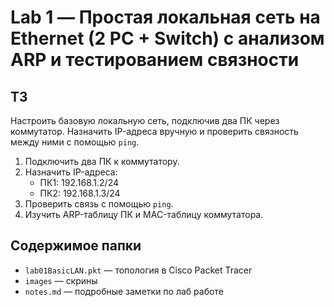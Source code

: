 # Lab 1 — Простая локальная сеть на Ethernet (2 PC + Switch) с анализом ARP и тестированием связности

## ТЗ

Настроить базовую локальную сеть, подключив два ПК через коммутатор. Назначить IP-адреса вручную и проверить связность между ними с помощью `ping`.

1. Подключить два ПК к коммутатору.  
2. Назначить IP-адреса:  
   - ПК1: 192.168.1.2/24  
   - ПК2: 192.168.1.3/24  
3. Проверить связь с помощью `ping`.  
4. Изучить ARP-таблицу ПК и MAC-таблицу коммутатора.

## Содержимое папки  
- `lab01BasicLAN.pkt` — топология в Cisco Packet Tracer  
- `images` — скрины  
- `notes.md` — подробные заметки по лаб работе
